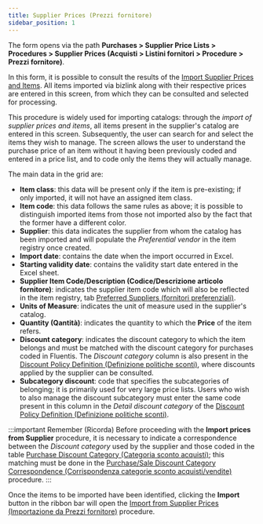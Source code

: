 ```yaml
---
title: Supplier Prices (Prezzi fornitore)
sidebar_position: 1
---
```


The form opens via the path **Purchases > Supplier Price Lists > Procedures > Supplier Prices (Acquisti > Listini fornitori > Procedure > Prezzi fornitore)**.

In this form, it is possible to consult the results of the [Import Supplier Prices and Items](/docs/applications/bizlink/price-item-supplier). All items imported via bizlink along with their respective prices are entered in this screen, from which they can be consulted and selected for processing.

This procedure is widely used for importing catalogs: through the *import of supplier prices and items*, all items present in the supplier's catalog are entered in this screen. Subsequently, the user can search for and select the items they wish to manage. The screen allows the user to understand the purchase price of an item without it having been previously coded and entered in a price list, and to code only the items they will actually manage.

The main data in the grid are:  
- **Item class**: this data will be present only if the item is pre-existing; if only imported, it will not have an assigned item class.            
- **Item code**: this data follows the same rules as above; it is possible to distinguish imported items from those not imported also by the fact that the former have a different color.             
- **Supplier**: this data indicates the supplier from whom the catalog has been imported and will populate the *Preferential vendor* in the item registry once created.    
- **Import date**: contains the date when the import occurred in Excel.       
- **Starting validity date**: contains the validity start date entered in the Excel sheet.          
- **Supplier Item Code/Description (Codice/Descrizione articolo fornitore)**: indicates the supplier item code which will also be reflected in the item registry, tab [Preferred Suppliers (fornitori preferenziali)](/docs/erp-home/registers/items/create-new-items/item-registry/preferential-vendors).    
- **Units of Measure**: indicates the unit of measure used in the supplier's catalog.   
- **Quantity (Qantità)**: indicates the quantity to which the **Price** of the item refers.  
- **Discount category**: indicates the discount category to which the item belongs and must be matched with the discount category for purchases coded in Fluentis. The *Discount category* column is also present in the [Discount Policy Definition (Definizione politiche sconti)](/docs/purchase/price-control/definition), where discounts applied by the supplier can be consulted.     
- **Subcategory discount**: code that specifies the subcategories of belonging; it is primarily used for very large price lists. Users who wish to also manage the discount subcategory must enter the same code present in this column in the *Detail discount category* of the [Discount Policy Definition (Definizione politiche sconti)](/docs/purchase/price-control/definition).



:::important Remember (Ricorda)
Before proceeding with the **Import prices from Supplier** procedure, it is necessary to indicate a correspondence between the *Discount category* used by the supplier and those coded in the table [Purchase Discount Category (Categoria sconto acquisti)](/docs/configurations/tables/purchase/category-discounts-price-management/); this matching must be done in the [Purchase/Sale Discount Category Correspondence (Corrispondenza categorie sconto acquisti/vendite)](/docs/purchase/price-control/correspondence) procedure. 
:::

Once the items to be imported have been identified, clicking the **Import** button in the ribbon bar will open the [Import from Supplier Prices (Importazione da Prezzi fornitore)](/docs/purchase/purchase-price-lists/procedures/import-price) procedure.